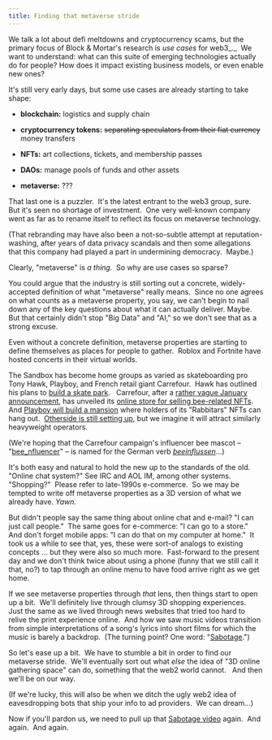 ```yaml
---
title: Finding that metaverse stride
---
```

We talk a lot about defi meltdowns and cryptocurrency scams, but the primary focus of Block & Mortar's research is _use cases_ for web3_._  We want to understand: what can this suite of emerging technologies actually do for people? How does it impact existing business models, or even enable new ones?

It's still very early days, but some use cases are already starting to take shape:

*   **blockchain:** logistics and supply chain
    
*   **cryptocurrency tokens:** ~~separating speculators from their fiat currency~~ money transfers
    
*   **NFTs:** art collections, tickets, and membership passes
    
*   **DAOs:** manage pools of funds and other assets 
    
*   **metaverse:** ???
    

That last one is a puzzler.  It's the latest entrant to the web3 group, sure.  But it's seen no shortage of investment.  One very well-known company went as far as to rename itself to reflect its focus on metaverse technology.

(That rebranding may have also been a not-so-subtle attempt at reputation-washing, after years of data privacy scandals and then some allegations that this company had played a part in undermining democracy.  Maybe.)

Clearly, "metaverse" is _a thing._  So why are use cases so sparse? 

You could argue that the industry is still sorting out a concrete, widely-accepted definition of what "metaverse" really means.  Since no one agrees on what counts as a metaverse property, you say, we can't begin to nail down any of the key questions about what it can actually deliver. Maybe.  But that certainly didn't stop "Big Data" and "AI," so we don't see that as a strong excuse.

Even without a concrete definition, metaverse properties are starting to define themselves as places for people to gather.  Roblox and Fortnite have hosted concerts in their virtual worlds. 

The Sandbox has become home groups as varied as skateboarding pro Tony Hawk, Playboy, and French retail giant Carrefour.  Hawk has outlined his plans to [build a skate park](https://venturebeat.com/2022/07/13/tony-hawk-dives-into-the-sandbox-to-build-a-virtual-skate-park/).   Carrefour, after a [rather vague January announcement](https://twitter.com/ElodiePerthuiso/status/1488044270380625924), has unveiled its [online store for selling bee-related NFTs](https://www.carrefour.com/en/actuality/2022/nfbeesandbox).  And [Playboy will build a mansion](https://nftplazas.com/playboy-enters-the-sandbox/) where holders of its "Rabbitars" NFTs can hang out.  [Otherside is still setting up](https://nftevening.com/otherside-meta-announces-first-trip-on-july-16th/), but we imagine it will attract similarly heavyweight operators.

(We're hoping that the Carrefour campaign's influencer bee mascot – "[bee\_nfluencer](https://www.instagram.com/bee_nfluencer/)" – is named for the German verb [_beeinflussen_](https://translate.google.com/?sl=auto&tl=en&text=beeinflussen&op=translate)…)

It's both easy and natural to hold the new up to the standards of the old. "Online chat system?" See IRC and AOL IM, among other systems.  "Shopping?"  Please refer to late-1990s e-commerce.  So we may be tempted to write off metaverse properties as a 3D version of what we already have. _Yawn._ 

But didn't people say the same thing about online chat and e-mail? "I can just call people."  The same goes for e-commerce: "I can go to a store."  And don't forget mobile apps: "I can do that on my computer at home."  It took us a while to see that, yes, these were sort-of analogs to existing concepts … but they were also so much more.  Fast-forward to the present day and we don't think twice about using a phone (funny that we still call it that, no?) to tap through an online menu to have food arrive right as we get home.

If we see metaverse properties through _that_ lens, then things start to open up a bit.  We'll definitely live through clumsy 3D shopping experiences.  Just the same as we lived through news websites that tried too hard to relive the print experience online.  And how we saw music videos transition from simple interpretations of a song's lyrics into short films for which the music is barely a backdrop.  (The turning point? One word: "[Sabotage](https://www.youtube.com/watch?v=z5rRZdiu1UE).")

So let's ease up a bit.  We have to stumble a bit in order to find our metaverse stride.  We'll eventually sort out what _else_ the idea of "3D online gathering space" can do, something that the web2 world cannot.   And then we'll be on our way.  

(If we're lucky, this will also be when we ditch the ugly web2 idea of eavesdropping bots that ship your info to ad providers.  We can dream…)

Now if you'll pardon us, we need to pull up that [Sabotage video](https://www.youtube.com/watch?v=z5rRZdiu1UE) again.  And again.  And again. 
